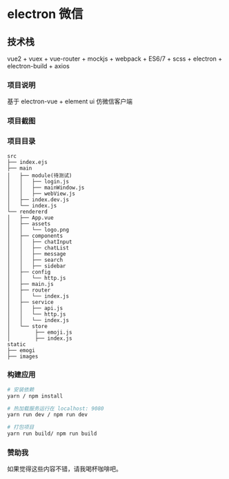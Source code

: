 # electron 微信

## 技术栈

vue2 + vuex + vue-router + mockjs + webpack + ES6/7 + scss + electron + electron-build + axios

### 项目说明

基于 electron-vue + element ui 仿微信客户端

### 项目截图

<!-- ![screenshot1](./screenshot/screenshot-01.png)
![screenshot2](./screenshot/screenshot-02.png)
![screenshot3](./screenshot/screenshot-03.png)
![screenshot4](./screenshot/screenshot-04.png) -->

### 项目目录

```
src
├── index.ejs
├── main
│   ├── module(待测试)
│   │   ├── login.js
│   │   ├── mainWindow.js
│   │   ├── webView.js
│   ├── index.dev.js
│   └── index.js
└── rendererd
│   ├── App.vue
│   ├── assets
│   │   └── logo.png
│   ├── components
│   │   ├── chatInput
│   │   ├── chatList
│   │   ├── message
│   │   ├── search
│   │   ├── sidebar
│   ├── config
│   │   └── http.js
│   ├── main.js
│   ├── router
│   │   └── index.js
│   ├── service
│   │   ├── api.js
│   │   └── http.js
│   │   └── index.js
│   └── store
│        ├── emoji.js
│        ├── index.js
static
├── emogi
├── images
```

### 构建应用

``` bash
# 安装依赖
yarn / npm install

# 热加载服务运行在 localhost: 9080
yarn run dev / npm run dev

# 打包项目
yarn run build/ npm run build
```

### 赞助我

如果觉得这些内容不错，请我喝杯咖啡吧。

<!-- ![pay](./screenshot/pay.png) -->
